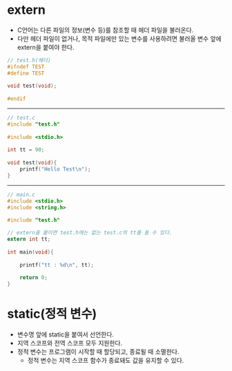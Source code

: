 # extern

- C언어는 다른 파일의 정보(변수 등)를 참조할 때 헤더 파일을 불러온다.
- 다만 헤더 파일이 없거나, 목적 파일에만 있는 변수를 사용하려면 불러올 변수 앞에 extern을 붙여야 한다.

```c
// test.h(헤더)
#ifndef TEST
#define TEST
 
void test(void);
 
#endif
```

<hr>

```c
// test.c
#include "test.h"
 
#include <stdio.h>
 
int tt = 90;
 
void test(void){
    printf("Hello Test\n");
}
```

<hr>

```c
// main.c
#include <stdio.h>
#include <string.h>
 
#include "test.h"

// extern을 붙이면 test.h에는 없는 test.c의 tt를 쓸 수 있다.
extern int tt;
 
int main(void){
 
    printf("tt : %d\n", tt);
 
    return 0;
}
```

# static(정적 변수)

- 변수명 앞에 static을 붙여서 선언한다.
- 지역 스코프와 전역 스코프 모두 지원한다.
- 정적 변수는 프로그램이 시작할 때 할당되고, 종료될 때 소멸한다.
    - 정적 변수는 지역 스코프 함수가 종료돼도 값을 유지할 수 있다.